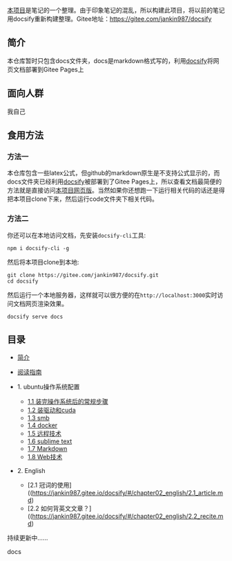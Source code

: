 [本项目](https://jankin987.gitee.io/docsify)是笔记的一个整理。由于印象笔记的混乱，所以构建此项目，将以前的笔记用docsify重新构建整理。Gitee地址：https://gitee.com/jankin987/docsify


## 简介
本仓库暂时只包含docs文件夹，docs是markdown格式写的，利用[docsify](https://docsify.js.org/#/zh-cn/)将网页文档部署到Gitee Pages上


## 面向人群
我自己

## 食用方法 
### 方法一
本仓库包含一些latex公式，但github的markdown原生是不支持公式显示的，而docs文件夹已经利用[docsify](https://docsify.js.org/#/zh-cn/)被部署到了Gitee Pages上，所以查看文档最简便的方法就是直接访问[本项目网页版](https://jankin987.gitee.io/docsify)。当然如果你还想跑一下运行相关代码的话还是得把本项目clone下来，然后运行code文件夹下相关代码。

### 方法二
你还可以在本地访问文档，先安装`docsify-cli`工具:
``` shell
npm i docsify-cli -g
```
然后将本项目clone到本地:
``` shell
git clone https://gitee.com/jankin987/docsify.git
cd docsify
```
然后运行一个本地服务器，这样就可以很方便的在`http://localhost:3000`实时访问文档网页渲染效果。
``` shell
docsify serve docs
```


## 目录
* [简介]()
* [阅读指南](read_guide.md)
* 1\. ubuntu操作系统配置
   * [1.1 装完操作系统后的常规步骤](https://jankin987.gitee.io/docsify/#/chapter01_computer-skills/1.1_after-installed-ubuntu)
   * [1.2 装驱动和cuda](https://jankin987.gitee.io/docsify/#/chapter01_computer-skills/1.2_nvidia_driver.md)
   * [1.3 smb](https://jankin987.gitee.io/docsify/#/chapter01_computer-skills/1.3_smb.md)
   * [1.4 docker](https://jankin987.gitee.io/docsify/#/chapter01_computer-skills/1.4_docker.md)
   * [1.5 远程技术](https://jankin987.gitee.io/docsify/#/chapter01_computer-skills/1.5_remote.md)
   * [1.6 sublime text](https://jankin987.gitee.io/docsify/#/chapter01_computer-skills/1.6_sublime.md)
   * [1.7 Markdown](https://jankin987.gitee.io/docsify/#/chapter01_computer-skills/1.7_markdown.md)
   * [1.8 Web技术](https://jankin987.gitee.io/docsify/#/chapter01_computer-skills/1.8_web.md)

* 2\. English
   * [2.1 冠词的使用]((https://jankin987.gitee.io/docsify/#/chapter02_english/2.1_article.md)
   * [2.2 如何背英文文章？]((https://jankin987.gitee.io/docsify/#/chapter02_english/2.2_recite.md)



持续更新中......

docs




